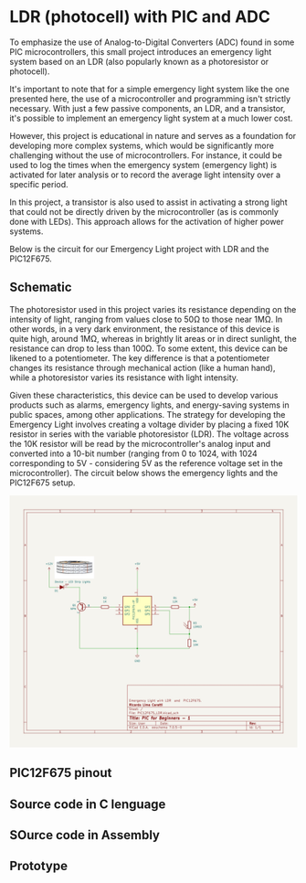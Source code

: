 # LDR (photocell) with PIC and ADC


To emphasize the use of Analog-to-Digital Converters (ADC) found in some PIC microcontrollers, this small project introduces an emergency light system based on an LDR (also popularly known as a photoresistor or photocell).

It's important to note that for a simple emergency light system like the one presented here, the use of a microcontroller and programming isn't strictly necessary. With just a few passive components, an LDR, and a transistor, it's possible to implement an emergency light system at a much lower cost.

However, this project is educational in nature and serves as a foundation for developing more complex systems, which would be significantly more challenging without the use of microcontrollers. For instance, it could be used to log the times when the emergency system (emergency light) is activated for later analysis or to record the average light intensity over a specific period.

In this project, a transistor is also used to assist in activating a strong light that could not be directly driven by the microcontroller (as is commonly done with LEDs). This approach allows for the activation of higher power systems.

Below is the circuit for our Emergency Light project with LDR and the PIC12F675.


## Schematic

The photoresistor used in this project varies its resistance depending on the intensity of light, ranging from values close to 50Ω to those near 1MΩ. In other words, in a very dark environment, the resistance of this device is quite high, around 1MΩ, whereas in brightly lit areas or in direct sunlight, the resistance can drop to less than 100Ω. To some extent, this device can be likened to a potentiometer. The key difference is that a potentiometer changes its resistance through mechanical action (like a human hand), while a photoresistor varies its resistance with light intensity.

Given these characteristics, this device can be used to develop various products such as alarms, emergency lights, and energy-saving systems in public spaces, among other applications. The strategy for developing the Emergency Light involves creating a voltage divider by placing a fixed 10K resistor in series with the variable photoresistor (LDR). The voltage across the 10K resistor will be read by the microcontroller's analog input and converted into a 10-bit number (ranging from 0 to 1024, with 1024 corresponding to 5V - considering 5V as the reference voltage set in the microcontroller). The circuit below shows the emergency lights and the PIC12F675 setup. 


![Emergency Light System with LDR and PIC12F675](./schematic_emergency_light_ldr_pic12f675.jpg)



## PIC12F675 pinout





## Source code in C lenguage 





## SOurce code in Assembly 




## Prototype



